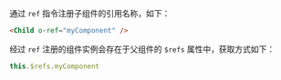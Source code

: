 通过 `ref` 指令注册子组件的引用名称，如下：

```html
<Child o-ref="myComponent" />
```

经过 `ref` 注册的组件实例会存在于父组件的 `$refs` 属性中，获取方式如下：

```javascript
this.$refs.myComponent
```
